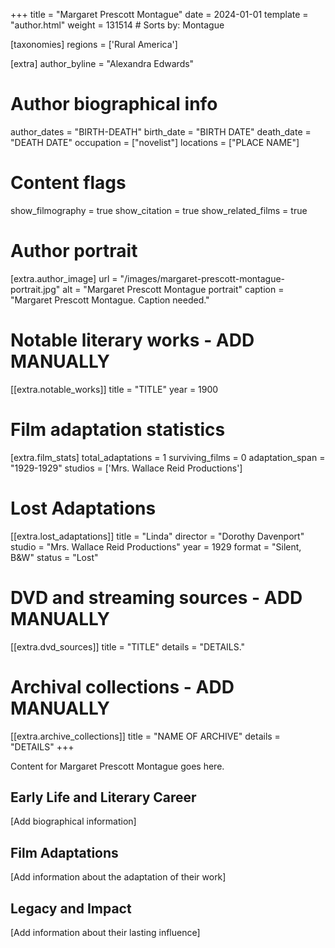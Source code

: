 +++
title = "Margaret Prescott Montague"
date = 2024-01-01
template = "author.html"
weight = 131514  # Sorts by: Montague

[taxonomies]
regions = ['Rural America']

[extra]
author_byline = "Alexandra Edwards"

# Author biographical info
author_dates = "BIRTH-DEATH"
birth_date = "BIRTH DATE"
death_date = "DEATH DATE"
occupation = ["novelist"]
locations = ["PLACE NAME"]

# Content flags
show_filmography = true
show_citation = true
show_related_films = true

# Author portrait
[extra.author_image]
url = "/images/margaret-prescott-montague-portrait.jpg"
alt = "Margaret Prescott Montague portrait"
caption = "Margaret Prescott Montague. Caption needed."

# Notable literary works - ADD MANUALLY
[[extra.notable_works]]
title = "TITLE"
year = 1900

# Film adaptation statistics
[extra.film_stats]
total_adaptations = 1
surviving_films = 0
adaptation_span = "1929-1929"
studios = ['Mrs. Wallace Reid Productions']
# Lost Adaptations
[[extra.lost_adaptations]]
title = "Linda"
director = "Dorothy Davenport"
studio = "Mrs. Wallace Reid Productions"
year = 1929
format = "Silent, B&W"
status = "Lost"


# DVD and streaming sources - ADD MANUALLY
[[extra.dvd_sources]]
title = "TITLE"
details = "DETAILS."

# Archival collections - ADD MANUALLY
[[extra.archive_collections]]
title = "NAME OF ARCHIVE"
details = "DETAILS"
+++

Content for Margaret Prescott Montague goes here. 

## Early Life and Literary Career

[Add biographical information]

## Film Adaptations

[Add information about the adaptation of their work]

## Legacy and Impact

[Add information about their lasting influence]
